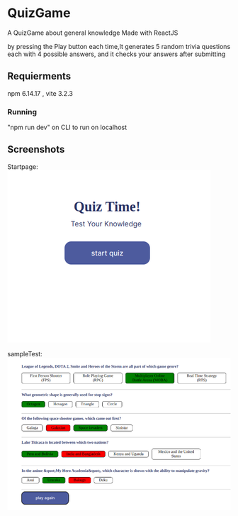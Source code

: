 # QuizGame
A QuizGame about general knowledge Made with ReactJS

 by pressing the Play button each time,It generates 5 random trivia questions each with 4 possible answers, and it checks your answers after submitting

## Requierments
npm 6.14.17 , 
vite 3.2.3

### Running
"npm run dev" on CLI to run on localhost

## Screenshots

Startpage: ![alt text](https://github.com/Ashinoko/QuizGame/blob/main/screen_shots/start.png "startPage")


sampleTest: ![alt text](https://github.com/Ashinoko/QuizGame/blob/main/screen_shots/quiz4.png "SampleTest")





